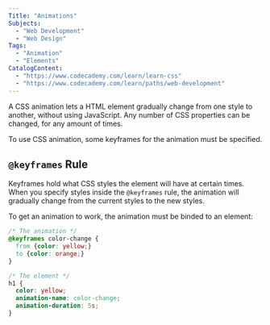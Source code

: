 ```yaml
---
Title: "Animations"
Subjects:
  - "Web Development"
  - "Web Design"
Tags: 
  - "Animation"
  - "Elements"
CatalogContent:
  - "https://www.codecademy.com/learn/learn-css"
  - "https://www.codecademy.com/learn/paths/web-development"
---
```


A CSS animation lets a HTML element gradually change from one style to another, without using JavaScript. Any number of CSS properties can be changed, for any amount of times.

To use CSS animation, some keyframes for the animation must be specified.

## `@keyframes` Rule

Keyframes hold what CSS styles the element will have at certain times. When you specify styles inside the `@keyframes` rule, the animation will gradually change from the current styles to the new styles.

To get an animation to work, the animation must be binded to an element:

```css
/* The animation */
@keyframes color-change {
  from {color: yellow;}
  to {color: orange;}
}

/* The element */
h1 {
  color: yellow;
  animation-name: color-change;
  animation-duration: 5s;
}
```
